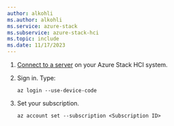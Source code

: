 ```yaml
---
author: alkohli
ms.author: alkohli
ms.service: azure-stack
ms.subservice: azure-stack-hci
ms.topic: include
ms.date: 11/17/2023
---
```


1. [Connect to a server](./azure-arc-vm-management-prerequisites.md#connect-to-the-cluster-directly) on your Azure Stack HCI system. 


1. Sign in. Type:

    ```azurecli
    az login --use-device-code
    ```

1. Set your subscription.

    ```azurecli
    az account set --subscription <Subscription ID>
    ```
